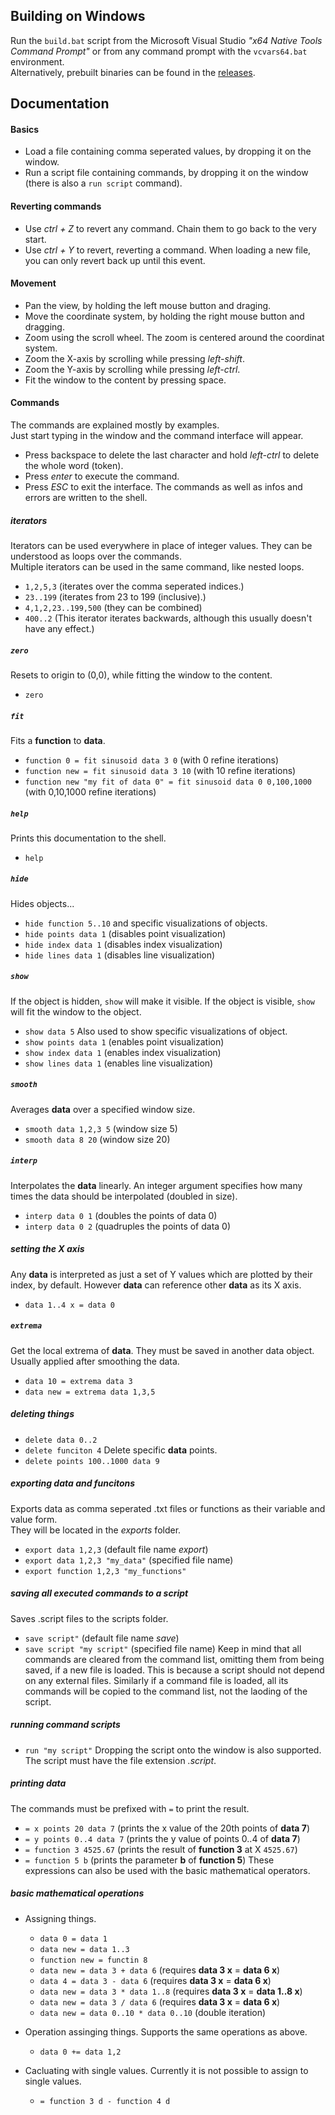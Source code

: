 
## Building on Windows

Run the `build.bat` script from the Microsoft Visual Studio _"x64 Native Tools Command Prompt"_ or from any command prompt with the `vcvars64.bat` environment.\
Alternatively, prebuilt binaries can be found in the [releases](https://github.com/yuzeni/Flusssensor/releases).
 
## Documentation

#### Basics
- Load a file containing comma seperated values, by dropping it on the window.
- Run a script file containing commands, by dropping it on the window (there is also a `run script` command).

#### Reverting commands
- Use *ctrl + Z* to revert any command. Chain them to go back to the very start.
- Use *ctrl + Y* to revert, reverting a command.
When loading a new file, you can only revert back up until this event.

#### Movement
- Pan the view, by holding the left mouse button and draging.
- Move the coordinate system, by holding the right mouse button and dragging.
- Zoom using the scroll wheel. The zoom is centered around the coordinat system.
- Zoom the X-axis by scrolling while pressing *left-shift*.
- Zoom the Y-axis by scrolling while pressing *left-ctrl*.
- Fit the window to the content by pressing space.

#### Commands
The commands are explained mostly by examples.\
Just start typing in the window and the command interface will appear.
- Press backspace to delete the last character and hold *left-ctrl* to delete the whole word (token).
- Press *enter* to execute the command.
- Press *ESC* to exit the interface.
The commands as well as infos and errors are written to the shell.

##### iterators
Iterators can be used everywhere in place of integer values. They can be understood as loops over the commands.\
Multiple iterators can be used in the same command, like nested loops.
- `1,2,5,3` (iterates over the comma seperated indices.)
- `23..199` (iterates from 23 to 199 (inclusive).)
- `4,1,2,23..199,500` (they can be combined)
- `400..2` (This iterator iterates backwards, although this usually doesn't have any effect.)

##### `zero`
Resets to origin to (0,0), while fitting the window to the content.
- `zero`

##### `fit`
Fits a **function** to **data**.
- `function 0 = fit sinusoid data 3 0` (with 0 refine iterations)
- `function new = fit sinusoid data 3 10` (with 10 refine iterations)
- `function new "my fit of data 0" = fit sinusoid data 0 0,100,1000` (with 0,10,1000 refine iterations)

##### `help`
Prints this documentation to the shell.
- `help`

##### `hide`
Hides objects...
- `hide function 5..10`
and specific visualizations of objects.
- `hide points data 1` (disables point visualization)
- `hide index data 1` (disables index visualization)
- `hide lines data 1` (disables line visualization)

##### `show`
If the object is hidden, `show` will make it visible.
If the object is visible, `show` will fit the window to the object.
- `show data 5`
Also used to show specific visualizations of object.
- `show points data 1` (enables point visualization)
- `show index data 1` (enables index visualization)
- `show lines data 1` (enables line visualization)

##### `smooth`
Averages **data** over a specified window size.
- `smooth data 1,2,3 5` (window size 5)
- `smooth data 8 20` (window size 20)

##### `interp`
Interpolates the **data** linearly. An integer argument specifies how many times the data should be interpolated (doubled in size).
- `interp data 0 1` (doubles the points of data 0)
- `interp data 0 2` (quadruples the points of data 0)

##### setting the X axis
Any **data** is interpreted as just a set of Y values which are plotted by their index, by default.
However **data** can reference other **data** as its X axis.
- `data 1..4 x = data 0`

##### `extrema`
Get the local extrema of **data**. They must be saved in another data object. Usually applied after smoothing the data.
- `data 10 = extrema data 3`
- `data new = extrema data 1,3,5`

##### deleting things
- `delete data 0..2`
- `delete funciton 4`
Delete specific **data** points.
- `delete points 100..1000 data 9`

##### exporting data and funcitons
Exports data as comma seperated .txt files or functions as their variable and value form.\
They will be located in the *exports* folder.
- `export data 1,2,3` (default file name *export*)
- `export data 1,2,3 "my_data"` (specified file name)
- `export function 1,2,3 "my_functions"`

##### saving all executed commands to a script
Saves .script files to the scripts folder.
- `save script"` (default file name *save*)
- `save script "my script"` (specified file name)
Keep in mind that all commands are cleared from the command list, omitting them from being saved, if a new file is loaded.
This is because a script should not depend on any external files.
Similarly if a command file is loaded, all its commands will be copied to the command list, not the laoding of the script.

##### running command scripts
- `run "my script"`
Dropping the script onto the window is also supported.\
The script must have the file extension *.script*.

##### printing data
The commands must be prefixed with `=` to print the result.
- `= x points 20 data 7` (prints the x value of the 20th points of **data 7**)
- `= y points 0..4 data 7` (prints the y value of points 0..4 of **data 7**)
- `= function 3 4525.67` (prints the result of **function 3** at X `4525.67`)
- `= function 5 b` (prints the parameter **b** of **function 5**)
These expressions can also be used with the basic mathematical operators.

##### basic mathematical operations
- Assigning things.
  - `data 0 = data 1`
  - `data new = data 1..3`
  - `function new = functin 8`
  - `data new = data 3 + data 6` (requires **data 3 x** = **data 6 x**)
  - `data 4 = data 3 - data 6` (requires **data 3 x** = **data 6 x**)
  - `data new = data 3 * data 1..8` (requires **data 3 x** = **data 1..8 x**)
  - `data new = data 3 / data 6` (requires **data 3 x** = **data 6 x**)
  - `data new = data 0..10 * data 0..10` (double iteration)

- Operation assinging things. Supports the same operations as above.
  - `data 0 += data 1,2`

- Cacluating with single values.
  Currently it is not possible to assign to single values.
  - `= function 3 d - function 4 d`

